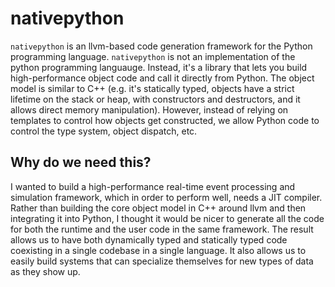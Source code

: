 # nativepython

`nativepython` is an llvm-based code generation framework for the Python programming language.
`nativepython` is not an implementation of the python programming languauge. Instead, it's a library
that lets you build high-performance object code and call it directly from Python. The object model
is similar to C++ (e.g. it's statically typed, objects have a strict lifetime on the stack or heap,
with constructors and destructors, and it allows direct memory manipulation). However, instead of
relying on templates to control how objects get constructed, we allow Python code to control the
type system, object dispatch, etc.

## Why do we need this?

I wanted to build a high-performance real-time event processing and simulation framework, which in
order to perform well, needs a JIT compiler. Rather than building the core object model in C++
around  llvm and then integrating it into Python, I thought it would be nicer to generate all the
code for both the runtime and the user code in the same framework.  The result allows us to  have
both dynamically typed and statically typed code coexisting in a single codebase in a single
language. It also allows us to easily build systems that can specialize themselves for new types of
data as they show up.

